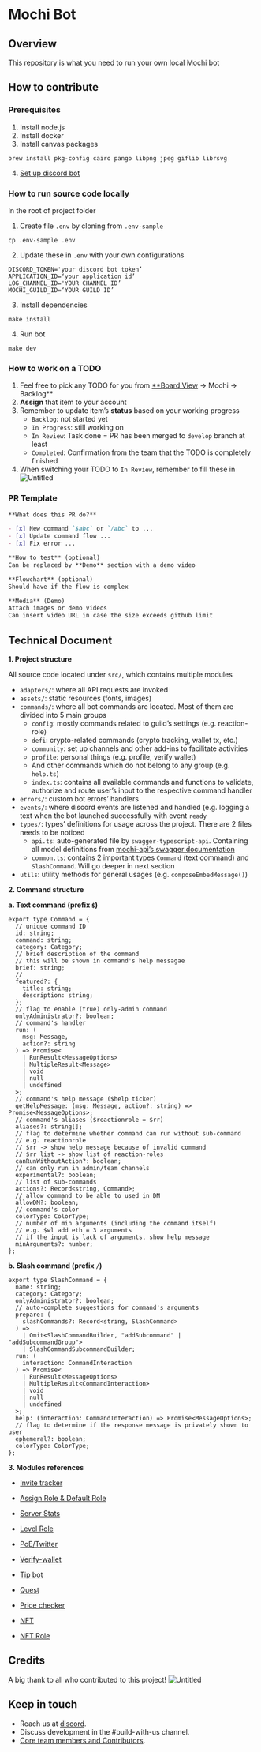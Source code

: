 # Mochi Bot

## Overview

This repository is what you need to run your own local Mochi bot

## How to contribute

### Prerequisites

1. Install node.js
2. Install docker
3. Install canvas packages

```
brew install pkg-config cairo pango libpng jpeg giflib librsvg
```

4. [Set up discord bot](https://www.notion.so/ac75c9b08f54477ba4d8d8d20715adc3)

### How to run source code locally

In the root of project folder

1. Create file `.env` by cloning from `.env-sample`

```
cp .env-sample .env
```

2. Update these in `.env` with your own configurations

```
DISCORD_TOKEN='your discord bot token’
APPLICATION_ID=‘your application id’
LOG_CHANNEL_ID='YOUR CHANNEL ID’
MOCHI_GUILD_ID=‘YOUR GUILD ID’
```

3. Install dependencies

```
make install
```

4. Run bot

```
make dev
```

### How to work on a TODO

1. Feel free to pick any TODO for you from [\*\*Board View](https://www.notion.so/2b9be3fffef74705830ad77058e35c95) → Mochi → Backlog\*\*
2. **Assign** that item to your account
3. Remember to update item’s **status** based on your working progress
   - `Backlog`: not started yet
   - `In Progress`: still working on
   - `In Review`: Task done = PR has been merged to `develop` branch at least
   - `Completed`: Confirmation from the team that the TODO is completely finished
4. When switching your TODO to `In Review`, remember to fill these in
   ![Untitled](/images/5.png)

### PR Template

```markdown
**What does this PR do?**

- [x] New command `$abc` or `/abc` to ...
- [x] Update command flow ...
- [x] Fix error ...

**How to test** (optional)
Can be replaced by **Demo** section with a demo video

**Flowchart** (optional)
Should have if the flow is complex

**Media** (Demo)
Attach images or demo videos
Can insert video URL in case the size exceeds github limit
```

## Technical Document

**1. Project structure**

All source code located under `src/`, which contains multiple modules

- `adapters/`: where all API requests are invoked
- `assets/`: static resources (fonts, images)
- `commands/`: where all bot commands are located. Most of them are divided into 5 main groups
  - `config`: mostly commands related to guild’s settings (e.g. reaction-role)
  - `defi`: crypto-related commands (crypto tracking, wallet tx, etc.)
  - `community`: set up channels and other add-ins to facilitate activities
  - `profile`: personal things (e.g. profile, verify wallet)
  - And other commands which do not belong to any group (e.g. `help.ts`)
  - `index.ts`: contains all available commands and functions to validate, authorize and route user’s input to the respective command handler
- `errors/`: custom bot errors’ handlers
- `events/`: where discord events are listened and handled (e.g. logging a text when the bot launched successfully with event `ready`
- `types/`: types’ definitions for usage across the project. There are 2 files needs to be noticed
  - `api.ts`: auto-generated file by `swagger-typescript-api`. Containing all model definitions from [mochi-api’s swagger documentation](https://develop-api.mochi.pod.town/swagger/doc.json)
  - `common.ts`: contains 2 important types `Command` (text command) and `SlashCommand`. Will go deeper in next section
- `utils`: utility methods for general usages (e.g. `composeEmbedMessage()`)

**2. Command structure**

**a. Text command (prefix `$`)**

```tsx
export type Command = {
  // unique command ID
  id: string;
  command: string;
  category: Category;
  // brief description of the command
  // this will be shown in command's help messagae
  brief: string;
  //
  featured?: {
    title: string;
    description: string;
  };
  // flag to enable (true) only-admin command
  onlyAdministrator?: boolean;
  // command's handler
  run: (
    msg: Message,
    action?: string
  ) => Promise<
    | RunResult<MessageOptions>
    | MultipleResult<Message>
    | void
    | null
    | undefined
  >;
  // command's help message ($help ticker)
  getHelpMessage: (msg: Message, action?: string) => Promise<MessageOptions>;
  // command's aliases ($reactionrole = $rr)
  aliases?: string[];
  // flag to determine whether command can run without sub-command
  // e.g. reactionrole
  // $rr -> show help message because of invalid command
  // $rr list -> show list of reaction-roles
  canRunWithoutAction?: boolean;
  // can only run in admin/team channels
  experimental?: boolean;
  // list of sub-commands
  actions?: Record<string, Command>;
  // allow command to be able to used in DM
  allowDM?: boolean;
  // command's color
  colorType: ColorType;
  // number of min arguments (including the command itself)
  // e.g. $wl add eth = 3 arguments
  // if the input is lack of arguments, show help message
  minArguments?: number;
};
```

**b. Slash command (prefix `/`)**

```tsx
export type SlashCommand = {
  name: string;
  category: Category;
  onlyAdministrator?: boolean;
  // auto-complete suggestions for command's arguments
  prepare: (
    slashCommands?: Record<string, SlashCommand>
  ) =>
    | Omit<SlashCommandBuilder, "addSubcommand" | "addSubcommandGroup">
    | SlashCommandSubcommandBuilder;
  run: (
    interaction: CommandInteraction
  ) => Promise<
    | RunResult<MessageOptions>
    | MultipleResult<CommandInteraction>
    | void
    | null
    | undefined
  >;
  help: (interaction: CommandInteraction) => Promise<MessageOptions>;
  // flag to determine if the response message is privately shown to user
  ephemeral?: boolean;
  colorType: ColorType;
};
```

**3. Modules references**

- [Invite tracker](https://www.notion.so/Invite-tracker-40503e89ce40437c957f1eba1c87905d)

- [Assign Role & Default Role](https://www.notion.so/Assign-Role-Default-Role-d6f6fd10722c432cb4aba8d24d47e390)

- [Server Stats](https://www.notion.so/Server-Stats-dc76616935ab414d9b99e5655fad053e)

- [Level Role](https://www.notion.so/Level-Role-842c00dd9a6a45c19c03b9e5f5a56324)

- [PoE/Twitter](https://www.notion.so/PoE-Twitter-a19c7960ca0446aa9fc1d2530a999234)

- [Verify-wallet](https://www.notion.so/Verify-wallet-9a3d511920b5416195e634f7b7092255)

- [Tip bot](https://www.notion.so/Tip-bot-634c6fe98a144d6c86d3e9d77a04b90e)

- [Quest](https://www.notion.so/Quest-4f3f9c3932c74ecc875d9750755db134)

- [Price checker](https://www.notion.so/Price-checker-4c7a9ddca67e485284451216e152be4c)

- [NFT](https://www.notion.so/NFT-bc88b0a16fb7457d9621e35ddc5cc90d)

- [NFT Role](https://www.notion.so/NFT-Role-174945895e164d65a2b0df4f262a3cb1)

## Credits

A big thank to all who contributed to this project!
![Untitled](https://contrib.rocks/image?repo=consolelabs/mochi-discord)

## Keep in touch

- Reach us at [discord](https://discord.gg/dddsYkB8Jw).
- Discuss development in the #build-with-us channel.
- [Core team members and Contributors](https://www.notion.so/3ab4b42bbc564e7b8d767521c25e78a0).
